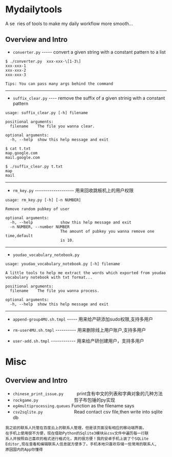 # Mydailytools
A se&nbsp;&nbsp;ries of tools to make my daily workflow more smooth...  

## Overview and Intro
- `converter.py` ----- convert a given string with a constant pattern to a list
```
$ ./converter.py  xxx-xxx-\[1-3\]
xxx-xxx-1
xxx-xxx-2
xxx-xxx-3  

Tips: You can pass many args behind the command
```  
-----------

- `suffix_clear.py` ---- remove the suffix of a given strinig with a constant pattern
```
usage: suffix_clear.py [-h] filename

positional arguments:
  filename    The file you wanna clear.

optional arguments:
  -h, --help  show this help message and exit

$ cat t.txt
map.google.com
mail.google.com

$ ./suffix_clear.py t.txt
map
mail
```  
------------   

- `rm_key.py` ------------------- 用来回收跳板机上的用户权限  
```
usage: rm_key.py [-h] [-n NUMBER]

Remove random pubkey of user

optional arguments:
  -h, --help            show this help message and exit
  -n NUMBER, --number NUMBER
                        The amount of pubkey you wanna remove one time,default
                        is 10.
```
------------
- `youdao_vocabulary_notebook.py`
```
usage: youdao_vocabulary_notebook.py [-h] filename

A little tools to help me extract the words which exported from youdao
vocabulary notebook with txt format...

positional arguments:
  filename    The file you wanna process.

optional arguments:
  -h, --help  show this help message and exit
```
------------
- `append-group4MU.sh.tmpl` ----- 用来给产研添加sudo权限,支持多用户  

- `rm-user4MU.sh.tmpl` ---------- 用来删除线上用户账户,支持多用户  

- `user-add.sh.tmpl` ------------ 用来给产研创建用户，支持多用户         

# Misc

## Overview and Intro
- `chinese_print_issue.py`　　　print含有中文的列表和字典对象的几种方法
- `rockgame.py`　　　　　　　　剪子布包锤的py实现
- `eg4multiprocessing.queues`  Function as the filename says
- `csv2sqlite.py`　　　　　　　Read contact csv file,then write into sqlite db
```
我之前的联系人托管在百度云上的联系人管理，但是该页面没有相应的移动端界面，
在手机上使用很不方便，现在借助Python的Sqlite3模块从csv文件中遍历每一行联
系人并按照自己喜欢的格式进行格式化，真的很方便！我的安卓手机上装了个SQLite
Editor,现在查看和编辑联系人信息就方便多了。手机本地只喜欢存储一些常用的联系人,  
原因国内的App你懂得
```
